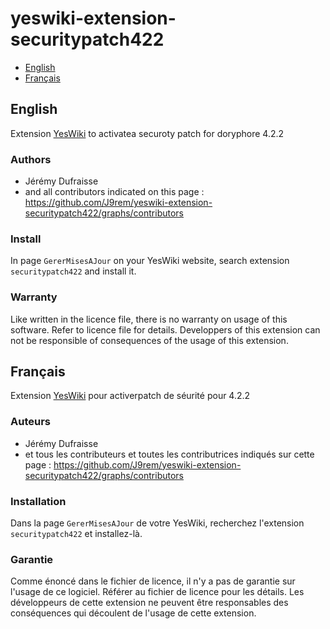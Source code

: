 # yeswiki-extension-securitypatch422

 - [English](#english)
 - [Français](#français)

## English

Extension [YesWiki](https://yeswiki.net/) to activatea securoty patch for doryphore 4.2.2

### Authors

 - Jérémy Dufraisse
 - and all contributors indicated on this page : <https://github.com/J9rem/yeswiki-extension-securitypatch422/graphs/contributors>

### Install

In page `GererMisesAJour` on your YesWiki website, search extension `securitypatch422` and install it.

### Warranty

Like written in the licence file, there is no warranty on usage of this software. Refer to licence file for details.
Developpers of this extension can not be responsible of consequences of the usage of this extension.

## Français

Extension [YesWiki](https://yeswiki.net/) pour activerpatch de séurité pour 4.2.2

### Auteurs

 - Jérémy Dufraisse
 - et tous les contributeurs et toutes les contributrices indiqués sur cette page : <https://github.com/J9rem/yeswiki-extension-securitypatch422/graphs/contributors>

### Installation

Dans la page `GererMisesAJour` de votre YesWiki, recherchez l'extension `securitypatch422` et installez-là.

### Garantie

Comme énoncé dans le fichier de licence, il n'y a pas de garantie sur l'usage de ce logiciel. Référer au fichier de licence pour les détails.
Les développeurs de cette extension ne peuvent être responsables des conséquences qui découlent de l'usage de cette extension.